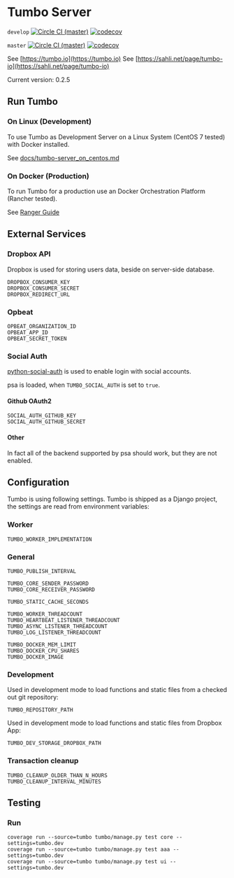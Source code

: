# Tumbo Server

`develop` [![Circle  CI (master)](https://circleci.com/gh/sahlinet/tumbo-server/tree/develop.svg?style=shield&circle-token=:circle-token)](https://circleci.com/gh/sahlinet/tumbo-server/tree/develop)
[![codecov](https://codecov.io/gh/sahlinet/tumbo-server/branch/master/graph/badge.svg)](https://codecov.io/gh/sahlinet/tumbo-server)

`master` [![Circle  CI (master)](https://circleci.com/gh/sahlinet/tumbo-server/tree/master.svg?style=shield&circle-token=:circle-token)](https://circleci.com/gh/sahlinet/tumbo-server/tree/master)
[![codecov](https://codecov.io/gh/sahlinet/tumbo-server/branch/master/graph/badge.svg)](https://codecov.io/gh/sahlinet/tumbo-server)

<script type='text/javascript' src='https://www.openhub.net/p/tumbo-server/widgets/project_thin_badge?format=js'></script>

See [https://tumbo.io](https://tumbo.io)
See [https://sahli.net/page/tumbo-io](https://sahli.net/page/tumbo-io)

Current version: 0.2.5

## Run Tumbo

### On Linux (Development)

To use Tumbo as Development Server on a Linux System (CentOS 7 tested) with Docker installed.

See [docs/tumbo-server_on_centos.md](docs/tumbo-server_on_centos.md)

### On Docker (Production)

To run Tumbo for a production use an Docker Orchestration Platform (Rancher tested).

See [Ranger Guide](docs/dep_rancher.md)

## External Services

### Dropbox API

Dropbox is used for storing users data, beside on server-side database.

    DROPBOX_CONSUMER_KEY
    DROPBOX_CONSUMER_SECRET
    DROPBOX_REDIRECT_URL

### Opbeat

    OPBEAT_ORGANIZATION_ID
    OPBEAT_APP_ID
    OPBEAT_SECRET_TOKEN

### Social Auth

[python-social-auth](https://github.com/omab/python-social-auth) is used to enable login with social accounts.

psa is loaded, when `TUMBO_SOCIAL_AUTH` is set to `true`.

#### Github OAuth2

    SOCIAL_AUTH_GITHUB_KEY
    SOCIAL_AUTH_GITHUB_SECRET

#### Other

In fact all of the backend supported by psa should work, but they are not enabled.


## Configuration

Tumbo is using following settings. Tumbo is shipped as a Django project, the settings are read from environment variables:

### Worker

    TUMBO_WORKER_IMPLEMENTATION

### General

    TUMBO_PUBLISH_INTERVAL

    TUMBO_CORE_SENDER_PASSWORD
    TUMBO_CORE_RECEIVER_PASSWORD

    TUMBO_STATIC_CACHE_SECONDS

    TUMBO_WORKER_THREADCOUNT
    TUMBO_HEARTBEAT_LISTENER_THREADCOUNT
    TUMBO_ASYNC_LISTENER_THREADCOUNT
    TUMBO_LOG_LISTENER_THREADCOUNT

    TUMBO_DOCKER_MEM_LIMIT
    TUMBO_DOCKER_CPU_SHARES
    TUMBO_DOCKER_IMAGE


### Development

Used in development mode to load functions and static files from a checked out git repository:

    TUMBO_REPOSITORY_PATH

Used in development mode to load functions and static files from Dropbox App:

    TUMBO_DEV_STORAGE_DROPBOX_PATH

### Transaction cleanup

    TUMBO_CLEANUP_OLDER_THAN_N_HOURS
    TUMBO_CLEANUP_INTERVAL_MINUTES

## Testing

### Run

    coverage run --source=tumbo tumbo/manage.py test core --settings=tumbo.dev
    coverage run --source=tumbo tumbo/manage.py test aaa --settings=tumbo.dev
    coverage run --source=tumbo tumbo/manage.py test ui --settings=tumbo.dev

